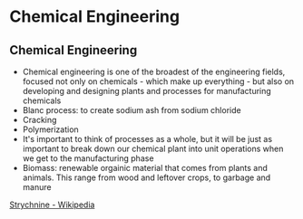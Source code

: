 # Chemical Engineering

## Chemical Engineering

- Chemical engineering is one of the broadest of the engineering fields, focused not only on chemicals - which make up everything - but also on developing and designing plants and processes for manufacturing chemicals
- Blanc process: to create sodium ash from sodium chloride
- Cracking
- Polymerization
- It's important to think of processes as a whole, but it will be just as important to break down our chemical plant into unit operations when we get to the manufacturing phase
- Biomass: renewable orgainic material that comes from plants and animals. This range from wood and leftover crops, to garbage and manure

[Strychnine - Wikipedia](https://en.wikipedia.org/wiki/Strychnine)
